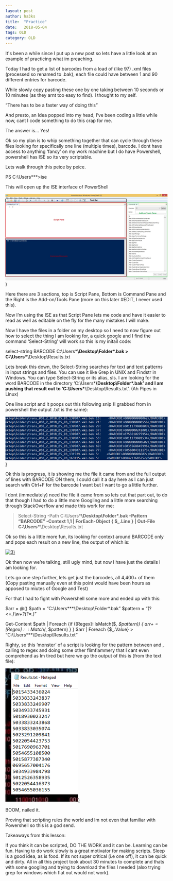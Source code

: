 ```yaml
---
layout: post
author: ha3ks
title:  "Practice"
date:   2018-05-04
tags: OLD
category: OLD
---
```


It's been a while since I put up a new post so lets have a little look at an example of practicing what im preaching.

Today I had to get a list of barcodes from a load of (like 97) .xml files (processed so renamed to .bak), each file could have between 1 and 90 different entries for barcode.
<!--more-->

While slowly copy pasting these one by one taking between 10 seconds or 10 minutes (as they arnt too easy to find). I thought to my self.

“There has to be a faster way of doing this”

And presto, an Idea popped into my head, I’ve been coding a little while now, cant I code something to do this crap for me.

The answer is… Yes!

Ok so my plan is to whip something together that can cycle through these files looking for specifically one line (multiple times), barcode. I dont have access to anything ‘fancy’ on my work machine but I do have Powershell, powershell has ISE so its very scriptable.

Lets walk through this peice by peice.

PS C:\Users\***>ise

This will open up the ISE interface of PowerShell

[![1](/assets/blog/content/ise.jpg))](/assets/blog/content/ise.jpg)

Here there are 3 sections, top is Script Pane, Bottom is Command Pane and the Right is the Add-on/Tools Pane (more on this later #EDIT, I never used this).

Now I’m using the ISE as that Script Pane lets me code and have it easier to read as well as editable on the fly for the many mistakes I will make.

Now I have the files in a folder on my desktop so I need to now figure out how to select the thing I am looking for, a quick google and I find the command ‘Select-String’ will work so this is my initail code:

select-string BARCODE C:\Users\***\Desktop\Folder\*.bak > C:\Users\***\Desktop\Results.txt

Lets break this down, the Select-String searches for text and text patterns in input strings and files. You can use it like Grep in UNIX and Findstr in Windows. You can type Select-String or its alias, sls. I am looking for the word BARCODE in the directory ‘C:\Users\***\Desktop\Folder\*.bak’ and I am pushing that result out to ‘C:\Users\***\Desktop\Results.txt’.  (Ah Pipes in Linux)

One line script and it poops out this following snip (I grabbed from in powershell the output .txt is the same):

[![2](/assets/blog/content/output.png))](/assets/blog/content/output.png)

Ok this is progress, it is showing me the file it came from and the full output of lines with BARCODE ON them, I could call it a day here as I can just search with Ctrl+F for the barcode I want but I want to go a little further.

I dont (immediately) need the file it came from so lets cut that part out, to do that though I had to do a little more Googling and a little more searching through StackOverflow and made this work for me:

> Select-String -Path C:\Users\***\Desktop\Folder\*.bak -Pattern “BARCODE” -Context 1,1 |
> ForEach-Object {
> $_.Line
> } | Out-File C:\Users\***\Desktop\Results.txt

Ok so this is a little more fun, its looking for context around BARCODE only and pops each result on a new line, the output of which is:

[![3](/assets/blog/content/snip2.jpg))](/assets/blog/content/snip2.jpg)

Ok then now we’re talking, still ugly mind, but now I have just the details I am looking for.

Lets go one step further, lets get just the barcodes, all 4,400+ of them (Copy pasting manually even at this point would have been hours as apposed to miutes of Google and Test)

For that I had to fight with Powershell some more and ended up with this:

$arr = @()
$path = “C:\Users\***\Desktop\Folder\*.bak”
$pattern = “(?<=.*<BARCODE>)\w+?(?=</BARCODE>.*)”

Get-Content $path | Foreach {if ([Regex]::IsMatch($_, $pattern)) {
$arr += [Regex]::Match($_, $pattern)
}
}
$arr | Foreach {$_.Value} > “C:\Users\***\Desktop\Results.txt”

Righty, so this ‘monster’ of a script is looking for the pattern between <BARCODE> and </BARCODE>, calling to regex and doing some other flimflammery that I cant even comprehend as Im tired but here we go the output of this is (from the text file):

[![4](/assets/blog/content/results.png))](/assets/blog/content/results.png)

BOOM, nailed it.

Proving that scripting rules the world and Im not even that familiar with Powershell so this is a god send.

Takeaways from this lesson:

If you think it can be scripted, DO THE WORK and it can be.
Learning can be fun.
Having to do work slowly is a great motivator for making scripts.
Sleep is a good idea, as is food.
If its not super critical (i.e one off), it can be quick and dirty.
All in all this project took about 30 minutes to complete and thats with some googling and trying to download the files I needed (also trying grep for windows which flat out would not work).